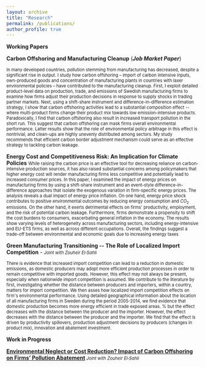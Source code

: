 ```yaml
---
layout: archive
title: "Research"
permalink: /publications/
author_profile: true
---
```

**Working Papers**

<a href="/Users/al7780du/Documents/GitHub/albertduodu.github.io/files/Albert_JMP.pdf" style="text-decoration: none" target="_blank">**Carbon Offshoring and Manufacturing Cleanup**</a> (***Job Market Paper***)

<sm style="font-size: 0.8em;">
In many developed countries, pollution stemming from manufacturing has decreased, despite a
significant rise in output. I study how carbon offshoring – import of carbon intensive inputs, own-produced goods and
concentration of manufacturing plants in countries with laxer environmental policies – have
contributed to the manufacturing cleanup. First, I exploit detailed product-level data on
production, trade, and emissions of Swedish manufacturing firms to examine how firms adjust their
production decisions in response to supply shocks in trading partner markets. Next, using a shift-share instrument and difference-in-difference estimation strategy, I show that carbon offshoring activities lead to a substantial composition effect -- where multi-product firms change their product mix towards low emission-intensive products. Paradoxically, I find that carbon offshoring  also result in increased transport pollution in the short run. This suggest that carbon offshoring can mask firms overall environmental performance. Latter results show that the role of environmental policy arbitrage in this effect is nontrivial, and clean-ups are highly unevenly distributed among sectors. My study recommends that efficient carbon border adjustment mechanism could serve as an effective strategy to tackling carbon leakage.

</sm>


 <a href="" style="text-decoration: none" target="_blank">**Energy Cost and Competitiveness Risk: An Implication for Climate  Policies**</a> 
<sm  style="font-size: 0.8em;">
While raising the carbon price is an effective tool for decreasing reliance on carbon-intensive production sources, it has also raised substantial concerns among policymakers that  higher energy cost will render manufacturing firms less competitive and potentially lead to increased consumer prices. In this paper, I examined the impact of energy prices on manufacturing firms  by using a shift-share instrument and an event-style difference-in-difference approaches that isolate the exogenous variation in firm-specific energy prices. The analysis reveals a dual impact of energy price inflation. On one hand, energy price shock contributes to positive environmental outcomes by reducing energy consumption and $CO_2$ emissions. On the other hand, it exerts detrimental effects on firms' productivity, employment, and the risk of potential carbon leakage. Furthermore, firms demonstrate a propensity to shift the cost burdens to consumers, exacerbating general inflation in the economy. The results show varying levels of heterogeneity across manufacturing sectors, including energy-intensive and EU-ETS firms, as well as across different occupations. Overall, the findings suggest a trade-off between environmental and economic goals due to increasing energy taxes

</sm>

 <a href="" style="text-decoration: none" target="_blank">**Green Manufacturing Transitioning -- The Role of Localized Import Competition**</a> - <sm  style="font-size: 0.8em;"><i> Joint with Zouheir El‑Sahli</i></sm>

<sm  style="font-size: 0.8em;">
There is evidence that increased import competition can lead to a reduction in domestic emissions, as domestic producers may adopt more efficient production processes in order to remain competitive with imported goods. However, this effect may not always be present, especially when nationwide import competition is assumed.  We contribute to the literature by first, investigating whether the distance between producers and importers, within a country, matters for import competition. We then asses how localized import competition effects on firm's environmental performance.  Using detailed geographical information about the location of all manufacturing firms in Sweden during the period 2005-2014, we find evidence that domestic production becomes more energy efficient in trade exposed areas. % but the effect decreases with the distance between the producer and the importer. However, the effect decreases with the distance between the producer and the importer. We find that the effect is driven by  productivity spillovers, production adjustment decisions by producers (changes in product mix), innovation and abatement investment.

</sm>




**Work in Progress**

[**Environmental Neglect or Cost Reduction? Impact of Carbon Offshoring on Firms’ Pollution Abatement**]()<sm  style="font-size: 0.8em;"><i> Joint with Zouheir El‑Sahli</i></sm>





 
